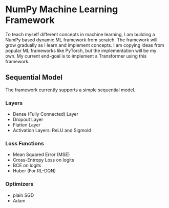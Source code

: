 # NumPy Machine Learning Framework
To teach myself different concepts in machine learning, I am building a NumPy based dynamic ML framework from scratch. The framework will grow gradually as I learn and implement concepts. I am copying ideas from popular ML frameworks like PyTorch, but the implementation will be my own. My current end-goal is to implement a Transformer using this framework.

## Sequential Model
The framework currently supports a simple sequential model.

### Layers
- Dense (Fully Connected) Layer
- Dropout Layer
- Flatten Layer
- Activation Layers: ReLU and Sigmoid

### Loss Functions
- Mean Squared Error (MSE)
- Cross-Entropy Loss on logits
- BCE on logits
- Huber (For RL-DQN)

### Optimizers
- plain SGD
- Adam

